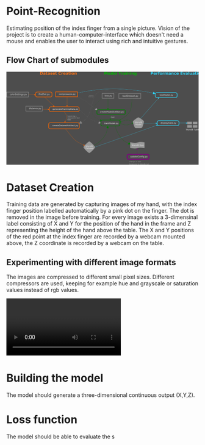 # Point-Recognition

Estimating position of the index finger from a single picture.
Vision of the project is to create a human-computer-interface which doesn't need a mouse and enables the user to interact using rich and intuitive gestures.

## Flow Chart of submodules

![Process](Images/PointRecognition-Process.png "Flow Chart of submodules")

# Dataset Creation
Training data are generated by capturing images of my hand, with the index finger position labelled automatically by a pink dot on the finger. The dot is removed in the image before training. For every image exists a 3-dimensinal label consisting of X and Y for the position of the hand in the frame and Z representing the height of the hand above the table. The X and Y positions of the red point at the index finger are recorded by a webcam mounted above, the Z coordinate is recorded by a webcam on the table.

## Experimenting with different image formats

The images are compressed to different small pixel sizes. Different compressors are used, keeping for example hue and grayscale or saturation values instead of rgb values.

![Example of dataset image series](Images/Hsv60-Example.mp4 "Example of dataset image series")

# Building the model

The model should generate a three-dimensional continuous output (X,Y,Z).

# Loss function

The model should be able to evaluate the s